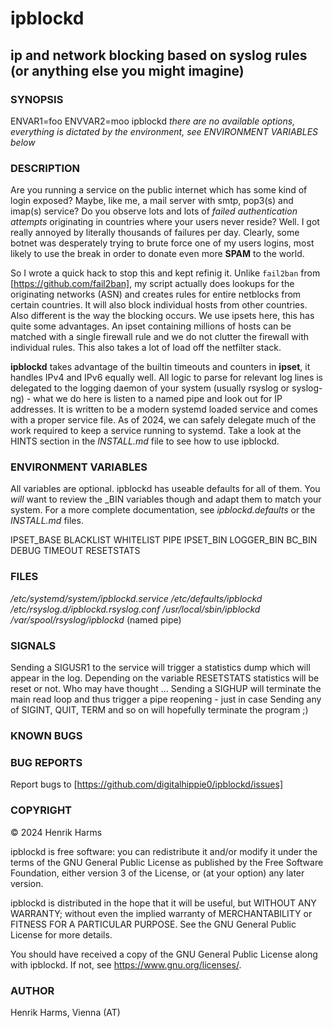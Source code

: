 # ipblockd
## ip and network blocking based on syslog rules (or anything else you might imagine)

### SYNOPSIS

ENVAR1=foo ENVVAR2=moo ipblockd
*there are no available options, everything is dictated by the environment, see ENVIRONMENT VARIABLES below*

### DESCRIPTION

Are you running a service on the public internet which has some kind of login exposed? Maybe, like me, a mail server with smtp, pop3(s) and imap(s) service? Do you observe lots and lots of *failed authentication attempts* originating in countries where your users never reside? Well. I got really annoyed by literally thousands of failures per day. Clearly, some botnet was desperately trying to brute force one of my users logins, most likely to use the break in order to donate even more **SPAM** to the world.

So I wrote a quick hack to stop this and kept refinig it. Unlike ```fail2ban``` from [https://github.com/fail2ban], my script actually does lookups for the originating networks (ASN) and creates rules for entire netblocks from certain countries. It will also block individual hosts from other countries. Also different is the way the blocking occurs. We use ipsets here, this has quite some advantages. An ipset containing millions of hosts can be matched with a single firewall rule and we do not clutter the firewall with individual rules. This also takes a lot of load off the netfilter stack.

**ipblockd** takes advantage of the builtin timeouts and counters in **ipset**, it handles IPv4 and IPv6 equally well. All logic to parse for relevant log lines is delegated to the logging daemon of your system (usually rsyslog or syslog-ng) - what we do here is listen to a named pipe and look out for IP addresses. It is written to be a modern systemd loaded service and comes with a proper service file. As of 2024, we can safely delegate much of the work required to keep a service running to systemd. Take a look at the HINTS section in the *INSTALL.md* file to see how to use ipblockd.

### ENVIRONMENT VARIABLES

All variables are optional. ipblockd has useable defaults for all of them. You *will* want to review the _BIN variables though and adapt them to match your system.
For a more complete documentation, see *ipblockd.defaults* or the *INSTALL.md* files.

IPSET_BASE
BLACKLIST
WHITELIST
PIPE
IPSET_BIN
LOGGER_BIN
BC_BIN
DEBUG
TIMEOUT
RESETSTATS

### FILES

*/etc/systemd/system/ipblockd.service*
*/etc/defaults/ipblockd*
*/etc/rsyslog.d/ipblockd.rsyslog.conf*
*/usr/local/sbin/ipblockd*
*/var/spool/rsyslog/ipblockd* (named pipe)

### SIGNALS

Sending a SIGUSR1 to the service will trigger a statistics dump which will appear in the log. Depending on the variable RESETSTATS statistics will be reset or not. Who may have thought ...
Sending a SIGHUP will terminate the main read loop and thus trigger a pipe reopening - just in case
Sending any of SIGINT, QUIT, TERM and so on will hopefully terminate the program ;)

### KNOWN BUGS

### BUG REPORTS

Report bugs to [https://github.com/digitalhippie0/ipblockd/issues]

### COPYRIGHT

&copy; 2024 Henrik Harms

ipblockd is free software: you can redistribute it and/or modify it under 
the terms of the GNU General Public License as published by the Free 
Software Foundation, either version 3 of the License, or (at your option) 
any later version.

ipblockd is distributed in the hope that it will be useful, 
but WITHOUT ANY WARRANTY; without even the implied warranty of 
MERCHANTABILITY or FITNESS FOR A PARTICULAR PURPOSE. See the GNU General 
Public License for more details.

You should have received a copy of the GNU General Public License along 
with ipblockd. If not, see <https://www.gnu.org/licenses/>. 

### AUTHOR

Henrik Harms, Vienna (AT)
